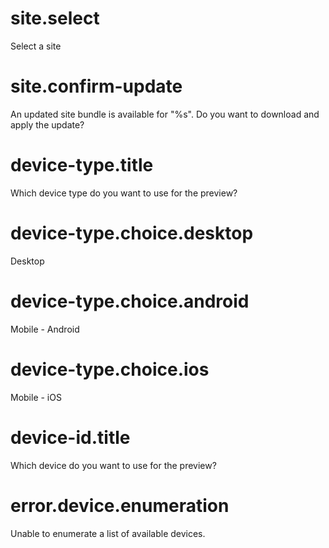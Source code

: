 # site.select

Select a site

# site.confirm-update

An updated site bundle is available for "%s". Do you want to download and apply the update?

# device-type.title

Which device type do you want to use for the preview?

# device-type.choice.desktop

Desktop

# device-type.choice.android

Mobile - Android

# device-type.choice.ios

Mobile - iOS

# device-id.title

Which device do you want to use for the preview?

# error.device.enumeration

Unable to enumerate a list of available devices.
